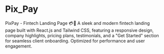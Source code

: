 # Pix_Pay
PixPay - Fintech Landing Page 💳🚀 A sleek and modern fintech landing page built with React.js and Tailwind CSS, featuring a responsive design, company highlights, pricing plans, testimonials, and a "Get Started" section for seamless client onboarding. Optimized for performance and user engagement.
